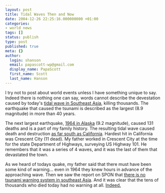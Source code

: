 ```yaml
---
layout: post
title: Tidal Waves Then and Now
date: 2004-12-26 22:25:16.000000000 +01:00
categories:
- world news
tags: []
status: publish
type: post
published: true
meta: {}
author:
  login: shanson
  email: papascott-wp@gmail.com
  display_name: PapaScott
  first_name: Scott
  last_name: Hanson
---
```

<p>I try not to post about world events unless I have something unique to say. Indeed there is nothing one can say, words cannot describe the devestation caused by today's <a title="Loic Le Meur Blog: Earthquake and tidal waves kill more than 3000 people in SE Asia" href="http://www.loiclemeur.com/english/2004/12/earthquake_and_.html">tidal wave in Southeast Asia</a>, killing thousands. The earthquake that caused the tsunami is described as the largest (8.9 magnitude) in more than 40 years.</p>
<p>The next largest earthquake, <a href="http://www.drgeorgepc.com/Earthquake1964Alaska.html">1964 in Alaska</a> (9.2 magnitude), caused 131 deaths and is a part of my family history. The resulting tidal wave caused death and destruction <a href="http://www.drgeorgepc.com/Tsunami1964Calif.html">as far south as California</a>. Hardest hit in California was Crescent City (11 dead). My father worked in Crescent City at the time for the state Department of Highways, surveying US Highway 101. He remembers that it was a series of 4 waves, and it was the last of them that devastated the town.</p>
<p>As we heard of todays quake, my father said that there must have been some kind of warning... even in 1964 they knew hours in advance of the approaching wave. Then we saw the report on SPON that <a title="Experten-Kritik: Warnsystem hätte viele Opfer vermeiden können - Panorama - SPIEGEL ONLINE" href="http://www.spiegel.de/panorama/0,1518,334503,00.html">there is no tsunami warning system in southeast Asia</a>. And it was clear that the tens of thousands who died today had no warning at all. <a title="Instapundit.com - WHY THE TSUNAMI DEATH TOLL IS SO HIGH" href="http://instapundit.com/archives/020070.php">Indeed.</a></p>
